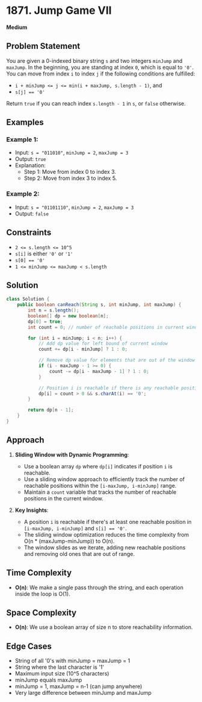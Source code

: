 # 1871. Jump Game VII
**Medium**

## Problem Statement
You are given a 0-indexed binary string `s` and two integers `minJump` and `maxJump`. In the beginning, you are standing at index `0`, which is equal to `'0'`. You can move from index `i` to index `j` if the following conditions are fulfilled:

- `i + minJump <= j <= min(i + maxJump, s.length - 1)`, and
- `s[j] == '0'`

Return `true` if you can reach index `s.length - 1` in `s`, or `false` otherwise.

## Examples
### Example 1:
- Input: `s = "011010"`, `minJump = 2`, `maxJump = 3`
- Output: `true`
- Explanation: 
  - Step 1: Move from index 0 to index 3.
  - Step 2: Move from index 3 to index 5.

### Example 2:
- Input: `s = "01101110"`, `minJump = 2`, `maxJump = 3`
- Output: `false`

## Constraints
- `2 <= s.length <= 10^5`
- `s[i]` is either `'0'` or `'1'`
- `s[0] == '0'`
- `1 <= minJump <= maxJump < s.length`

## Solution
```java
class Solution {
    public boolean canReach(String s, int minJump, int maxJump) {
        int n = s.length();
        boolean[] dp = new boolean[n];
        dp[0] = true;
        int count = 0; // number of reachable positions in current window

        for (int i = minJump; i < n; i++) {
            // Add dp value for left bound of current window
            count += dp[i - minJump] ? 1 : 0;

            // Remove dp value for elements that are out of the window's range
            if (i - maxJump - 1 >= 0) {
                count -= dp[i - maxJump - 1] ? 1 : 0;
            }

            // Position i is reachable if there is any reachable position in window and s[i] == '0'
            dp[i] = count > 0 && s.charAt(i) == '0';
        }

        return dp[n - 1];
    }
}
```

## Approach
1. **Sliding Window with Dynamic Programming**:
   - Use a boolean array `dp` where `dp[i]` indicates if position `i` is reachable.
   - Use a sliding window approach to efficiently track the number of reachable positions within the `[i-maxJump, i-minJump]` range.
   - Maintain a `count` variable that tracks the number of reachable positions in the current window.

2. **Key Insights**:
   - A position `i` is reachable if there's at least one reachable position in `[i-maxJump, i-minJump]` and `s[i] == '0'`.
   - The sliding window optimization reduces the time complexity from O(n * (maxJump-minJump)) to O(n).
   - The window slides as we iterate, adding new reachable positions and removing old ones that are out of range.

## Time Complexity
- **O(n)**: We make a single pass through the string, and each operation inside the loop is O(1).

## Space Complexity
- **O(n)**: We use a boolean array of size n to store reachability information.

## Edge Cases
- String of all '0's with minJump = maxJump = 1
- String where the last character is '1'
- Maximum input size (10^5 characters)
- minJump equals maxJump
- minJump = 1, maxJump = n-1 (can jump anywhere)
- Very large difference between minJump and maxJump
